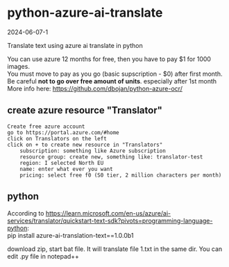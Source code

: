 # python-azure-ai-translate
2024-06-07-1  

Translate text using azure ai translate in python


You can use azure 12 months for free, then you have to pay $1 for 1000 images.  
You must move to pay as you go (basic supscription - $0) after first month.  
Be careful **not to go over free amount of units**. especially after 1st month  
More info here: https://github.com/dbojan/python-azure-ocr/  

## create azure resource "Translator"


    Create free azure account
    go to https://portal.azure.com/#home
    click on Translators on the left
    click on + to create new resource in "Translators"
        subscription: something like Azure subscription
        resource group: create new, something like: translator-test
        region: I selected North EU
        name: enter what ever you want
        pricing: select free f0 (S0 tier, 2 million characters per month)

## python
According to https://learn.microsoft.com/en-us/azure/ai-services/translator/quickstart-text-sdk?pivots=programming-language-python:  
pip install azure-ai-translation-text==1.0.0b1

download zip, start bat file. It will translate file 1.txt in the same dir.
You can edit .py file in notepad++



